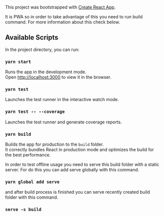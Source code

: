 This project was bootstrapped with [Create React App](https://github.com/facebook/create-react-app).

It is PWA so in order to take advantage of this you need to run build command. For more information about this check below.

## Available Scripts

In the project directory, you can run:

### `yarn start`

Runs the app in the development mode.<br>
Open [http://localhost:3000](http://localhost:3000) to view it in the browser.

### `yarn test`

Launches the test runner in the interactive watch mode.

### `yarn test -- --coverage`

Launches the test runner and generate coverage reports.

### `yarn build`

Builds the app for production to the `build` folder.<br>
It correctly bundles React in production mode and optimizes the build for the best performance.

In order to test offline usage you need to serve this build folder with a static server.
For do this you can add serve globally with this command.<br>

### `yarn global add serve`

and after build process is finished you can serve recently created build folder with this command.<br>

### `serve -s build`
